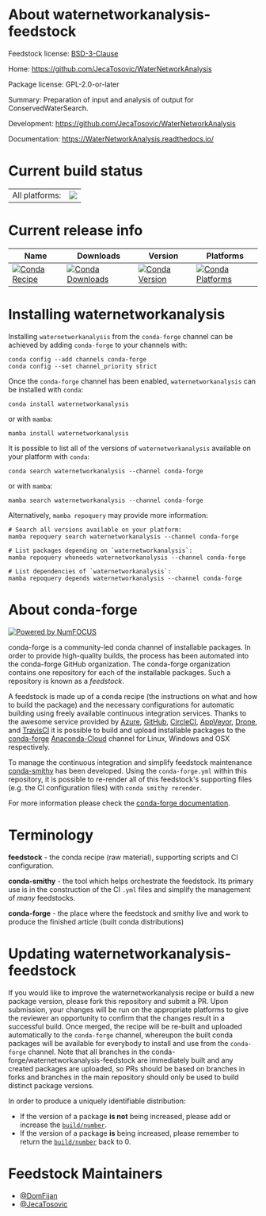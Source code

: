 About waternetworkanalysis-feedstock
====================================

Feedstock license: [BSD-3-Clause](https://github.com/conda-forge/waternetworkanalysis-feedstock/blob/main/LICENSE.txt)

Home: https://github.com/JecaTosovic/WaterNetworkAnalysis

Package license: GPL-2.0-or-later

Summary: Preparation of input and analysis of output for ConservedWaterSearch.

Development: https://github.com/JecaTosovic/WaterNetworkAnalysis

Documentation: https://WaterNetworkAnalysis.readthedocs.io/

Current build status
====================


<table><tr><td>All platforms:</td>
    <td>
      <a href="https://dev.azure.com/conda-forge/feedstock-builds/_build/latest?definitionId=18657&branchName=main">
        <img src="https://dev.azure.com/conda-forge/feedstock-builds/_apis/build/status/waternetworkanalysis-feedstock?branchName=main">
      </a>
    </td>
  </tr>
</table>

Current release info
====================

| Name | Downloads | Version | Platforms |
| --- | --- | --- | --- |
| [![Conda Recipe](https://img.shields.io/badge/recipe-waternetworkanalysis-green.svg)](https://anaconda.org/conda-forge/waternetworkanalysis) | [![Conda Downloads](https://img.shields.io/conda/dn/conda-forge/waternetworkanalysis.svg)](https://anaconda.org/conda-forge/waternetworkanalysis) | [![Conda Version](https://img.shields.io/conda/vn/conda-forge/waternetworkanalysis.svg)](https://anaconda.org/conda-forge/waternetworkanalysis) | [![Conda Platforms](https://img.shields.io/conda/pn/conda-forge/waternetworkanalysis.svg)](https://anaconda.org/conda-forge/waternetworkanalysis) |

Installing waternetworkanalysis
===============================

Installing `waternetworkanalysis` from the `conda-forge` channel can be achieved by adding `conda-forge` to your channels with:

```
conda config --add channels conda-forge
conda config --set channel_priority strict
```

Once the `conda-forge` channel has been enabled, `waternetworkanalysis` can be installed with `conda`:

```
conda install waternetworkanalysis
```

or with `mamba`:

```
mamba install waternetworkanalysis
```

It is possible to list all of the versions of `waternetworkanalysis` available on your platform with `conda`:

```
conda search waternetworkanalysis --channel conda-forge
```

or with `mamba`:

```
mamba search waternetworkanalysis --channel conda-forge
```

Alternatively, `mamba repoquery` may provide more information:

```
# Search all versions available on your platform:
mamba repoquery search waternetworkanalysis --channel conda-forge

# List packages depending on `waternetworkanalysis`:
mamba repoquery whoneeds waternetworkanalysis --channel conda-forge

# List dependencies of `waternetworkanalysis`:
mamba repoquery depends waternetworkanalysis --channel conda-forge
```


About conda-forge
=================

[![Powered by
NumFOCUS](https://img.shields.io/badge/powered%20by-NumFOCUS-orange.svg?style=flat&colorA=E1523D&colorB=007D8A)](https://numfocus.org)

conda-forge is a community-led conda channel of installable packages.
In order to provide high-quality builds, the process has been automated into the
conda-forge GitHub organization. The conda-forge organization contains one repository
for each of the installable packages. Such a repository is known as a *feedstock*.

A feedstock is made up of a conda recipe (the instructions on what and how to build
the package) and the necessary configurations for automatic building using freely
available continuous integration services. Thanks to the awesome service provided by
[Azure](https://azure.microsoft.com/en-us/services/devops/), [GitHub](https://github.com/),
[CircleCI](https://circleci.com/), [AppVeyor](https://www.appveyor.com/),
[Drone](https://cloud.drone.io/welcome), and [TravisCI](https://travis-ci.com/)
it is possible to build and upload installable packages to the
[conda-forge](https://anaconda.org/conda-forge) [Anaconda-Cloud](https://anaconda.org/)
channel for Linux, Windows and OSX respectively.

To manage the continuous integration and simplify feedstock maintenance
[conda-smithy](https://github.com/conda-forge/conda-smithy) has been developed.
Using the ``conda-forge.yml`` within this repository, it is possible to re-render all of
this feedstock's supporting files (e.g. the CI configuration files) with ``conda smithy rerender``.

For more information please check the [conda-forge documentation](https://conda-forge.org/docs/).

Terminology
===========

**feedstock** - the conda recipe (raw material), supporting scripts and CI configuration.

**conda-smithy** - the tool which helps orchestrate the feedstock.
                   Its primary use is in the construction of the CI ``.yml`` files
                   and simplify the management of *many* feedstocks.

**conda-forge** - the place where the feedstock and smithy live and work to
                  produce the finished article (built conda distributions)


Updating waternetworkanalysis-feedstock
=======================================

If you would like to improve the waternetworkanalysis recipe or build a new
package version, please fork this repository and submit a PR. Upon submission,
your changes will be run on the appropriate platforms to give the reviewer an
opportunity to confirm that the changes result in a successful build. Once
merged, the recipe will be re-built and uploaded automatically to the
`conda-forge` channel, whereupon the built conda packages will be available for
everybody to install and use from the `conda-forge` channel.
Note that all branches in the conda-forge/waternetworkanalysis-feedstock are
immediately built and any created packages are uploaded, so PRs should be based
on branches in forks and branches in the main repository should only be used to
build distinct package versions.

In order to produce a uniquely identifiable distribution:
 * If the version of a package **is not** being increased, please add or increase
   the [``build/number``](https://docs.conda.io/projects/conda-build/en/latest/resources/define-metadata.html#build-number-and-string).
 * If the version of a package **is** being increased, please remember to return
   the [``build/number``](https://docs.conda.io/projects/conda-build/en/latest/resources/define-metadata.html#build-number-and-string)
   back to 0.

Feedstock Maintainers
=====================

* [@DomFijan](https://github.com/DomFijan/)
* [@JecaTosovic](https://github.com/JecaTosovic/)

